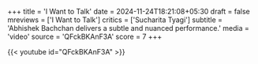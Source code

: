 +++
title = 'I Want to Talk'
date = 2024-11-24T18:21:08+05:30
draft = false
mreviews = ['I Want to Talk']
critics = ['Sucharita Tyagi']
subtitle = 'Abhishek Bachchan delivers a subtle and nuanced performance.'
media = 'video'
source = 'QFckBKAnF3A'
score = 7
+++

{{< youtube id="QFckBKAnF3A" >}}
